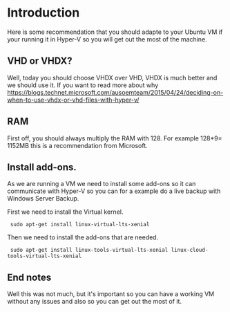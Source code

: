 # Introduction
Here is some recommendation that you should adapte to your Ubuntu VM if your running it in Hyper-V so you will get out the most of the machine.

## VHD or VHDX?
Well, today you should choose VHDX over VHD, VHDX is much better and we should use it.
If you want to read more about why https://blogs.technet.microsoft.com/ausoemteam/2015/04/24/deciding-on-when-to-use-vhdx-or-vhd-files-with-hyper-v/

## RAM
First off, you should always multiply the RAM with 128. For example 128*9= 1152MB this is a recommendation from Microsoft.

## Install add-ons.
As we are running a VM we need to install some add-ons so it can communicate with Hyper-V so you can for a example do a live backup with Windows Server Backup.

First we need to install the Virtual kernel.
```
 sudo apt-get install linux-virtual-lts-xenial
```
Then we need to install the add-ons that are needed.
```
 sudo apt-get install linux-tools-virtual-lts-xenial linux-cloud-tools-virtual-lts-xenial
```

## End notes
Well this was not much, but it's important so you can have a working VM without any issues and also so you can get out the most of it.
